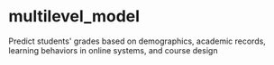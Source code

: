 # multilevel_model
Predict students' grades based on demographics, academic records, learning behaviors in online systems, and course design
